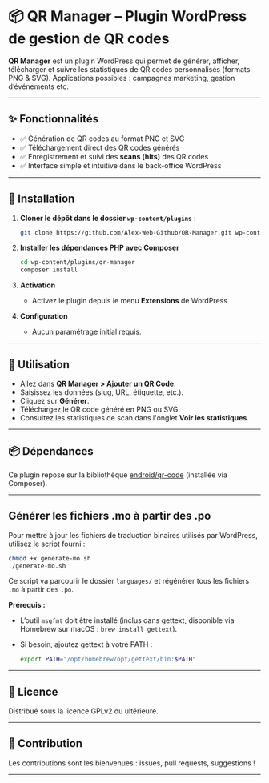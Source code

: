 # 📦 QR Manager – Plugin WordPress de gestion de QR codes

**QR Manager** est un plugin WordPress qui permet de générer, afficher, télécharger et suivre les statistiques de QR codes personnalisés (formats PNG & SVG). Applications possibles : campagnes marketing, gestion d’événements etc.

---

## ✨ Fonctionnalités

- ✅ Génération de QR codes au format PNG et SVG
- ✅ Téléchargement direct des QR codes générés
- ✅ Enregistrement et suivi des **scans (hits)** des QR codes
- ✅ Interface simple et intuitive dans le back-office WordPress

---

## 🔧 Installation

1. **Cloner le dépôt dans le dossier `wp-content/plugins`** :

   ```bash
   git clone https://github.com/Alex-Web-Github/QR-Manager.git wp-content/plugins/qr-manager
   ```

2. **Installer les dépendances PHP avec Composer**

   ```bash
   cd wp-content/plugins/qr-manager
   composer install
   ```

3. **Activation**

   - Activez le plugin depuis le menu **Extensions** de WordPress

4. **Configuration**
   - Aucun paramétrage initial requis.

---

## 🚀 Utilisation

- Allez dans **QR Manager > Ajouter un QR Code**.
- Saisissez les données (slug, URL, étiquette, etc.).
- Cliquez sur **Générer**.
- Téléchargez le QR code généré en PNG ou SVG.
- Consultez les statistiques de scan dans l'onglet **Voir les statistiques**.

---

## 📦 Dépendances

Ce plugin repose sur la bibliothèque [endroid/qr-code](https://github.com/endroid/qr-code) (installée via Composer).

---

## Générer les fichiers .mo à partir des .po

Pour mettre à jour les fichiers de traduction binaires utilisés par WordPress, utilisez le script fourni :

```zsh
chmod +x generate-mo.sh
./generate-mo.sh
```

Ce script va parcourir le dossier `languages/` et régénérer tous les fichiers `.mo` à partir des `.po`.

**Prérequis :**

- L’outil `msgfmt` doit être installé (inclus dans gettext, disponible via Homebrew sur macOS : `brew install gettext`).
- Si besoin, ajoutez gettext à votre PATH :

  ```zsh
  export PATH="/opt/homebrew/opt/gettext/bin:$PATH"
  ```

---

## 📜 Licence

Distribué sous la licence GPLv2 ou ultérieure.

---

## 🤝 Contribution

Les contributions sont les bienvenues : issues, pull requests, suggestions !

---
